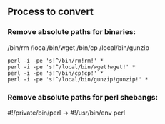 ## Process to convert

### Remove absolute paths for binaries:
/bin/rm
/local/bin/wget
/bin/cp
/local/bin/gunzip 

```
perl -i -pe 's!^/bin/rm!rm!' *
perl -i -pe 's!^/local/bin/wget!wget!' *
perl -i -pe 's!^/bin/cp!cp!' *
perl -i -pe 's!^/local/bin/gunzip!gunzip!' *
```

### Remove absolute paths for perl shebangs:
#!/private/bin/perl -> #!/usr/bin/env perl


 